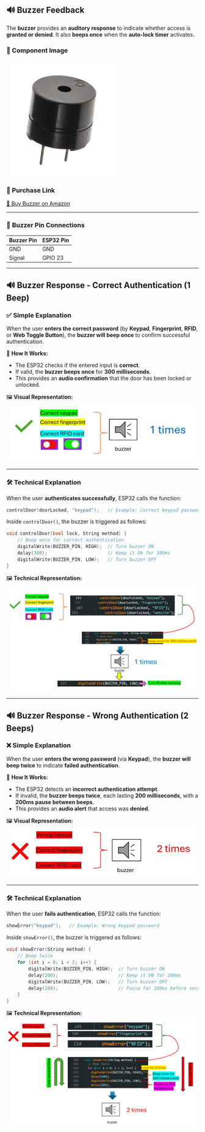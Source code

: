 ## 🔊 Buzzer Feedback

The **buzzer** provides an **auditory response** to indicate whether access is **granted or denied**. It also **beeps once** when the **auto-lock timer** activates.

### 📸 Component Image
![Buzzer Component](https://github.com/Hotsunlok/ESP32-smart-door-system/blob/d2b32e912f32f6dad561519f2477efcfb5e3b2b2/%E8%9E%A2%E5%B9%95%E6%93%B7%E5%8F%96%E7%95%AB%E9%9D%A2%202025-01-30%20054809.jpg)


### 🛒 Purchase Link
[🔗 Buy Buzzer on Amazon](https://www.amazon.co.uk/Buzzer-Electromagnetic-Active-Electronic-Directly/dp/B07Y653F2S)

---
### 📌 **Buzzer Pin Connections**
| **Buzzer Pin** | **ESP32 Pin** |
|--------------|------------|
| GND          | GND        |
| Signal       | GPIO 23    |

---
## 🔊 Buzzer Response - Correct Authentication (1 Beep)

### ✅ **Simple Explanation**
When the user **enters the correct password** (by **Keypad**, **Fingerprint**, **RFID**, or **Web Toggle Button**), the **buzzer will beep once** to confirm successful authentication.

📌 **How It Works:**  
- The ESP32 checks if the entered input is **correct**.  
- If valid, the **buzzer beeps once** for **300 milliseconds**.  
- This provides an **audio confirmation** that the door has been locked or unlocked.

🖼 **Visual Representation:**  
![Buzzer Confirmation](https://github.com/Hotsunlok/ESP32-smart-door-system/blob/5fcc2037695b521aef675372914df5a86b403ccd/%E8%9E%A2%E5%B9%95%E6%93%B7%E5%8F%96%E7%95%AB%E9%9D%A2%202025-01-30%20072436.jpg)  

---

### 🛠 **Technical Explanation**
When the user **authenticates successfully**, ESP32 calls the function:

```cpp
controlDoor(doorLocked, "keypad");   // Example: Correct keypad password
```
Inside `controlDoor()`, the buzzer is triggered as follows:
```cpp
void controlDoor(bool lock, String method) {
    // Beep once for correct authentication
    digitalWrite(BUZZER_PIN, HIGH);  // Turn buzzer ON
    delay(300);                      // Keep it ON for 300ms
    digitalWrite(BUZZER_PIN, LOW);   // Turn buzzer OFF
}
```
🖼 **Technical Representation:** 
![Buzzer Technical Flowchart](https://github.com/Hotsunlok/ESP32-smart-door-system/blob/6f1cfeabb119c8fc78823351eb587660b3ef315f/buzzertechnical.jpg)

---
## 🔊 Buzzer Response - Wrong Authentication (2 Beeps)

### ❌ **Simple Explanation**
When the user **enters the wrong password** (via **Keypad**), the **buzzer will beep twice** to indicate **failed authentication**.

📌 **How It Works:**  
- The ESP32 detects an **incorrect authentication attempt**.  
- If invalid, the **buzzer beeps twice**, each lasting **200 milliseconds**, with a **200ms pause between beeps**.  
- This provides an **audio alert** that access was **denied**.

🖼 **Visual Representation:**  
![Buzzer Wrong Authentication](https://github.com/Hotsunlok/ESP32-smart-door-system/blob/2acbe38b9b17501bb37a8639c6d5226fe32725f5/%E8%9E%A2%E5%B9%95%E6%93%B7%E5%8F%96%E7%95%AB%E9%9D%A2%202025-01-30%20075153.jpg)

---

### 🛠 **Technical Explanation**
When the user **fails authentication**, ESP32 calls the function:

```cpp
showError("keypad");   // Example: Wrong keypad password
```
Inside `showError()`, the buzzer is triggered as follows:
```cpp
void showError(String method) {
    // Beep twice
    for (int i = 0; i < 2; i++) {
        digitalWrite(BUZZER_PIN, HIGH);  // Turn buzzer ON
        delay(200);                      // Keep it ON for 200ms
        digitalWrite(BUZZER_PIN, LOW);   // Turn buzzer OFF
        delay(200);                      // Pause for 200ms before second beep
    }
}
```
🖼 **Technical Representation:** 
![Buzzer Technical Flowchart](https://github.com/Hotsunlok/ESP32-smart-door-system/blob/82af26a70bb708ca3b9d985a18644fa2ebd1b901/smartdoorsystempics.jpg)

